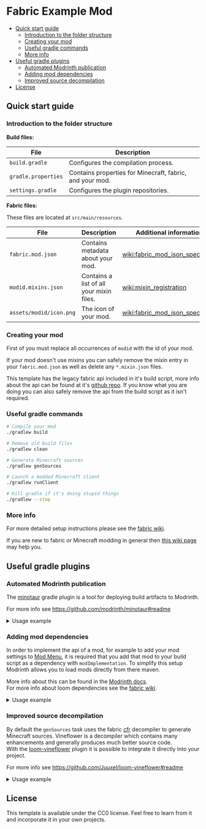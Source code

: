 # Fabric Example Mod

- [Quick start guide](#quick-start-guide)
  - [Introduction to the folder structure](#introduction-to-the-folder-structure)
  - [Creating your mod](#creating-your-mod)
  - [Useful gradle commands](#useful-gradle-commands)
  - [More info](#more-info)
- [Useful gradle plugins](#useful-gradle-plugins)
  - [Automated Modrinth publication](#automated-modrinth-publication)
  - [Adding mod dependencies](#adding-mod-dependencies)
  - [Improved source decompilation](#improved-source-decompilation)
- [License](#license)


## Quick start guide

### Introduction to the folder structure

**Build files:**

| File                | Description                                              |
| ------------------- | -------------------------------------------------------- |
| `build.gradle`      | Configures the compilation process.                      |
| `gradle.properties` | Contains properties for Minecraft, fabric, and your mod. |
| `settings.gradle`   | Configures the plugin repositories.                      |

**Fabric files:**

These files are located at `src/main/resources`.

| File                    | Description                              | Additional information                                                                                                |
| ----------------------- | ---------------------------------------- | --------------------------------------------------------------------------------------------------------------------- |
| `fabric.mod.json`       | Contains metadata about your mod.        | [wiki:fabric_mod_json_spec](https://fabricmc.net/wiki/documentation:fabric_mod_json_spec)                             |
| `modid.mixins.json`     | Contains a list of all your mixin files. | [wiki:mixin_registration](https://fabricmc.net/wiki/tutorial:mixin_registration)                                      |
| `assets/modid/icon.png` | The icon of your mod.                    | [wiki:fabric_mod_json_spec#icon](https://fabricmc.net/wiki/documentation:fabric_mod_json_spec?s[]=icon#custom_fields) |


### Creating your mod

First of you must replace all occurrences of `modid` with the id of your mod.

If your mod doesn't use mixins you can safely remove the mixin entry in your `fabric.mod.json` as well as delete any `*.mixin.json` files.

This template has the legacy fabric api included in it's build script, more info about the api can be found at it's [github repo](https://github.com/Legacy-Fabric/fabric).
If you know what you are doing you can also safely remove the api from the build script as it isn't required.

### Useful gradle commands

```sh
# Compile your mod
./gradlew build

# Remove old build files
./gradlew clean

# Generate Minecraft sources
./gradlew genSources

# Launch a modded Minecraft client
./gradlew runClient

# Kill gradle if it's doing stupid things
./gradlew --stop
```

### More info

For more detailed setup instructions please see the [fabric wiki](https://fabricmc.net/wiki/tutorial:setup).

If you are new to fabric or Minecraft modding in general then [this wiki page](https://fabricmc.net/wiki/tutorial:primer) may help you.


## Useful gradle plugins

### Automated Modrinth publication

The [minotaur](https://github.com/modrinth/minotaur) gradle plugin is a tool for deploying build artifacts to Modrinth.

For more info see https://github.com/modrinth/minotaur#readme

<details>
    <summary>Usage example</summary>

```groovy
// build.gradle

plugins {
    id "com.modrinth.minotaur" version "2.+"
}

modrinth {
    token = System.getenv("MODRINTH_TOKEN")

    projectId = "my-mod"

    versionNumber = "${project.mod_version}"
    versionName = "my-mod v${project.mod_version}"
    versionType = "release"

    uploadFile = remapJar
    gameVersions = ["1.8.9"]
    loaders = ["fabric"]
    dependencies {
        required.project "legacy-fabric-api"
    }
}
```

To publish to Modrinth run:
```sh
./gradlew build modrinth
```

</details>

### Adding mod dependencies

In order to implement the api of a mod, for example to add your mod settings to [Mod Menu](https://modrinth.com/mod/legacy-mod-menu), it is required that you add that mod to your build script as a dependency with `modImplementation`. To simplify this setup Modrinth allows you to load mods directly from there maven.

More info about this can be found in the [Modrinth docs](https://docs.modrinth.com/docs/tutorials/maven/). \
For more info about loom dependencies see the [fabric wiki](https://fabricmc.net/wiki/documentation:fabric_loom?s[]=dependencies#options).

<details>
    <summary>Usage example</summary>

```groovy
// build.gradle

repositories {
    exclusiveContent {
        forRepository {
            maven {
                name = "Modrinth"
                url = "https://api.modrinth.com/maven"
            }
        }
        filter {
            includeGroup "maven.modrinth"
        }
    }
}

dependencies {
    modImplementation "maven.modrinth:legacy-mod-menu:1.1.0"
}
```

</details>

### Improved source decompilation

By default the `genSources` task uses the fabric [cfr](https://github.com/FabricMC/cfr) decompiler to generate Minecraft sources.
Vineflower is a decompiler which contains many enhancements and generally produces much better source code. \
With the [loom-vineflower](https://github.com/Juuxel/loom-vineflower) plugin it is possible to integrate it directly into your project.

For more info see https://github.com/Juuxel/loom-vineflower#readme

<details>
    <summary>Usage example</summary>

```groovy
// build.gradle

plugins {
    id 'io.github.juuxel.loom-vineflower' version "1.11.0"
}
```

Instead of `genSources`, you can now run:
```sh
./gradlew genSourcesWithVineflower
```

</details>


## License

This template is available under the CC0 license. Feel free to learn from it and incorporate it in your own projects.
